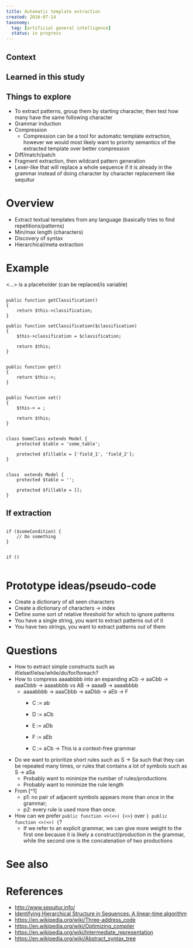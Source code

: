 ```yaml
---
title: Automatic template extraction
created: 2016-07-14
taxonomy:
  tag: [artificial general intelligence]
  status: in progress
---
```


## Context

## Learned in this study

## Things to explore
* To extract patterns, group them by starting character, then test how many have the same following character
* Grammar induction
* Compression
	* Compression can be a tool for automatic template extraction, however we would most likely want to priority semantics of the extracted template over better compression
* Diff/match/patch
* Fragment extraction, then wildcard pattern generation
* Lexer-like that will replace a whole sequence if it is already in the grammar instead of doing character by character replacement like sequitur

# Overview
* Extract textual templates from any language (basically tries to find repetitions/patterns)
* Min/max length (characters)
* Discovery of syntax
* Hierarchical/meta extraction

# Example
<...> is a placeholder (can be replaced/is variable)

<pre><code class="language-php line-numbers">
public function getClassification()
{
	return $this->classification;
}

public function setClassification($classification)
{
	$this->classification = $classification;

	return $this;
}
</code></pre>

<pre><code class="language-php line-numbers">
public function get<x>()
{
	return $this-><y>;
}


public function set<x>(<y>)
{
	$this-><z> = <y>;

	return $this;
}
</code></pre>

<pre><code class="language-php line-numbers">
class SomeClass extends Model {
	protected $table = 'some_table';

	protected $fillable = ['field_1', 'field_2'];
}
</code></pre>

<pre><code class="language-php line-numbers">
class <x> extends Model {
	protected $table = '<y>';

	protected $fillable = [<z>];
}
</code></pre>

## If extraction
<pre><code class="language-php line-numbers">
if ($someCondition) {
	// Do something
}
</code></pre>

<pre><code class="language-php line-numbers">
if (<x>)
	<y>
</code></pre>

# Prototype ideas/pseudo-code
* Create a dictionary of all seen characters
* Create a dictionary of characters -> index
* Define some sort of relative threshold for which to ignore patterns
* You have a single string, you want to extract patterns out of it
* You have two strings, you want to extract patterns out of them

# Questions
* How to extract simple constructs such as if/elseif/else/while/do/for/foreach?
* How to compress aaaabbbb into an expanding aCb -> aaCbb -> aaaCbbb -> aaaabbbb vs AB -> aaaaB -> aaaabbbb
	* aaaabbbb -> aaaCbbb -> aaDbb -> aEb -> F
		* C := ab
		* D := aCb
		* E := aDb
		* F := aEb

		* C := aCb
-> This is a context-free grammar
* Do we want to prioritize short rules such as S -> Sa such that they can be repeated many times, or rules that contains a lot of symbols such as S -> aSa
	* Probably want to minimize the number of rules/productions
	* Probably want to minimize the rule length
* From [^1]
	* p1: no pair of adjacent symbols appears more than once in the grammar;
	* p2: every rule is used more than once.
* How can we prefer `public function <>(<>) {<>}` over `} public function <>(<>) {`?
	* If we refer to an explicit grammar, we can give more weight to the first one because it is likely a construct/production in the grammar, while the second one is the concatenation of two productions

# See also

# References
* http://www.sequitur.info/
* [Identifying Hierarchical Structure in Sequences: A linear-time algorithm](http://www.jair.org/media/374/live-374-1630-jair.pdf)
* https://en.wikipedia.org/wiki/Three-address_code
* https://en.wikipedia.org/wiki/Optimizing_compiler
* https://en.wikipedia.org/wiki/Intermediate_representation
* https://en.wikipedia.org/wiki/Abstract_syntax_tree
